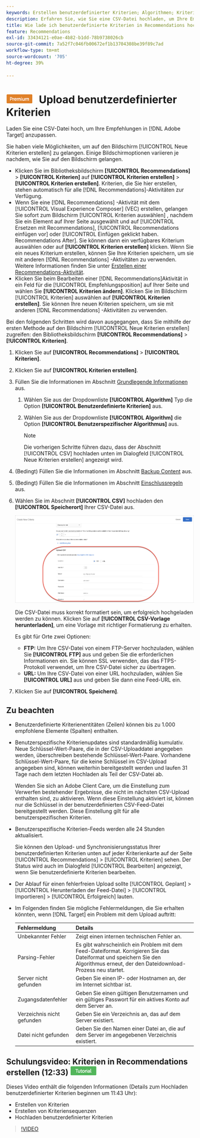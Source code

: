 ```yaml
---
keywords: Erstellen benutzerdefinierter Kriterien; Algorithmen; Kriterien; Empfehlungskriterien; csv; ftp; CSV hochladen
description: Erfahren Sie, wie Sie eine CSV-Datei hochladen, um Ihre Empfehlungen in Adobe [!DNL Target] Recommendations anzupassen.
title: Wie lade ich benutzerdefinierte Kriterien in Recommendations hoch?
feature: Recommendations
exl-id: 33434121-e0ae-4b82-b1dd-78b9738026cb
source-git-commit: 7a52f7c046fb00672ef1b13704308be39f89c7ad
workflow-type: tm+mt
source-wordcount: '705'
ht-degree: 39%

---
```


# ![PREMIUM](/help/assets/premium.png) Upload benutzerdefinierter Kriterien

Laden Sie eine CSV-Datei hoch, um Ihre Empfehlungen in [!DNL Adobe Target] anzupassen.

Sie haben viele Möglichkeiten, um auf den Bildschirm [!UICONTROL Neue Kriterien erstellen] zu gelangen. Einige Bildschirmoptionen variieren je nachdem, wie Sie auf den Bildschirm gelangen.

* Klicken Sie im Bibliotheksbildschirm **[!UICONTROL Recommendations]** > **[!UICONTROL Kriterien]** auf **[!UICONTROL Kriterien erstellen]** > **[!UICONTROL Kriterien erstellen]**. Kriterien, die Sie hier erstellen, stehen automatisch für alle [!DNL Recommendations]-Aktivitäten zur Verfügung.
* Wenn Sie eine [!DNL Recommendations] -Aktivität mit dem [!UICONTROL Visual Experience Composer] (VEC) erstellen, gelangen Sie sofort zum Bildschirm [!UICONTROL Kriterien auswählen] , nachdem Sie ein Element auf Ihrer Seite ausgewählt und auf [!UICONTROL Ersetzen mit Recommendations], [!UICONTROL Recommendations einfügen vor] oder [!UICONTROL Einfügen geklickt haben. Recommendations After]. Sie können dann ein verfügbares Kriterium auswählen oder auf **[!UICONTROL Kriterien erstellen]** klicken. Wenn Sie ein neues Kriterium erstellen, können Sie Ihre Kriterien speichern, um sie mit anderen [!DNL Recommendations] -Aktivitäten zu verwenden. Weitere Informationen finden Sie unter [Erstellen einer Recommendations-Aktivität](/help/c-recommendations/t-create-recs-activity/create-recs-activity.md).
* Klicken Sie beim Bearbeiten einer [!DNL Recommendations]Aktivität in ein Feld für die [!UICONTROL Empfehlungsposition] auf Ihrer Seite und wählen Sie **[!UICONTROL Kriterien ändern]**. Klicken Sie im Bildschirm [!UICONTROL Kriterien] auswählen auf **[!UICONTROL Kriterien erstellen]**. Sie können Ihre neuen Kriterien speichern, um sie mit anderen [!DNL Recommendations] -Aktivitäten zu verwenden.

Bei den folgenden Schritten wird davon ausgegangen, dass Sie mithilfe der ersten Methode auf den Bildschirm [!UICONTROL Neue Kriterien erstellen] zugreifen: den Bibliotheksbildschirm **[!UICONTROL Recommendations]** > **[!UICONTROL Kriterien]**.

1. Klicken Sie auf **[!UICONTROL Recommendations]** > **[!UICONTROL Kriterien]**.

1. Klicken Sie auf **[!UICONTROL Kriterien erstellen]**.

1. Füllen Sie die Informationen im Abschnitt [Grundlegende Informationen](/help/c-recommendations/c-algorithms/create-new-algorithm.md#info) aus.

   1. Wählen Sie aus der Dropdownliste **[!UICONTROL Algorithm]** Typ die Option **[!UICONTROL Benutzerdefinierte Kriterien]** aus.

   1. Wählen Sie aus der Dropdownliste **[!UICONTROL Algorithm]** die Option **[!UICONTROL Benutzerspezifischer Algorithmus]** aus.

      >[!NOTE]
      >
      >Die vorherigen Schritte führen dazu, dass der Abschnitt [!UICONTROL CSV] hochladen unten im Dialogfeld [!UICONTROL Neue Kriterien erstellen] angezeigt wird.

1. (Bedingt) Füllen Sie die Informationen im Abschnitt [Backup Content](/help/c-recommendations/c-algorithms/create-new-algorithm.md#content) aus.

1. (Bedingt) Füllen Sie die Informationen im Abschnitt [Einschlussregeln](/help/c-recommendations/c-algorithms/create-new-algorithm.md#inclusion) aus.

1. Wählen Sie im Abschnitt **[!UICONTROL CSV]** hochladen den **[!UICONTROL Speicherort]** Ihrer CSV-Datei aus.

   ![CSV-Abschnitt hochladen](assets/upload-csv.png)

   Die CSV-Datei muss korrekt formatiert sein, um erfolgreich hochgeladen werden zu können. Klicken Sie auf **[!UICONTROL CSV-Vorlage herunterladen]**, um eine Vorlage mit richtiger Formatierung zu erhalten.

   Es gibt für Orte zwei Optionen:

   * **FTP:** Um Ihre CSV-Datei von einem FTP-Server hochzuladen, wählen Sie **[!UICONTROL FTP]** aus und geben Sie die erforderlichen Informationen ein. Sie können SSL verwenden, das das FTPS-Protokoll verwendet, um Ihre CSV-Datei sicher zu übertragen.
   * **URL:** Um Ihre CSV-Datei von einer URL hochzuladen, wählen Sie  **[!UICONTROL URL]** aus und geben Sie dann eine Feed-URL ein.

1. Klicken Sie auf **[!UICONTROL Speichern]**.

## Zu beachten

* Benutzerdefinierte Kriterienentitäten (Zeilen) können bis zu 1.000 empfohlene Elemente (Spalten) enthalten.

* Benutzerspezifische Kriterienupdates sind standardmäßig kumulativ. Neue Schlüssel-Wert-Paare, die in der CSV-Uploaddatei angegeben werden, überschreiben bestehende Schlüssel-Wert-Paare. Vorhandene Schlüssel-Wert-Paare, für die keine Schlüssel im CSV-Upload angegeben sind, können weiterhin bereitgestellt werden und laufen 31 Tage nach dem letzten Hochladen als Teil der CSV-Datei ab.

   Wenden Sie sich an Adobe Client Care, um die Einstellung zum Verwerfen bestehender Ergebnisse, die nicht im nächsten CSV-Upload enthalten sind, zu aktivieren. Wenn diese Einstellung aktiviert ist, können nur die Schlüssel in der benutzerdefinierten CSV-Feed-Datei bereitgestellt werden. Diese Einstellung gilt für alle benutzerspezifischen Kriterien.

* Benutzerspezifische Kriterien-Feeds werden alle 24 Stunden aktualisiert.

   Sie können den Upload- und Synchronisierungsstatus Ihrer benutzerdefinierten Kriterien unten auf jeder Kriterienkarte auf der Seite [!UICONTROL Recommendations] > [!UICONTROL Kriterien] sehen. Der Status wird auch im Dialogfeld [!UICONTROL Bearbeiten] angezeigt, wenn Sie benutzerdefinierte Kriterien bearbeiten.

* Der Ablauf für einen fehlerfreien Upload sollte [!UICONTROL Geplant] > [!UICONTROL Herunterladen der Feed-Datei] > [!UICONTROL Importieren] > [!UICONTROL Erfolgreich] lauten.

* Im Folgenden finden Sie mögliche Fehlermeldungen, die Sie erhalten könnten, wenn [!DNL Target] ein Problem mit dem Upload auftritt:

   | Fehlermeldung | Details |
   |--- |--- |
   | Unbekannter Fehler | Zeigt einen internen technischen Fehler an. |
   | Parsing-Fehler | Es gibt wahrscheinlich ein Problem mit dem Feed-Dateiformat. Korrigieren Sie das Dateiformat und speichern Sie den Algorithmus erneut, der den Dateidownload-Prozess neu startet. |
   | Server nicht gefunden | Geben Sie einen IP- oder Hostnamen an, der im Internet sichtbar ist. |
   | Zugangsdatenfehler | Geben Sie einen gültigen Benutzernamen und ein gültiges Passwort für ein aktives Konto auf dem Server an. |
   | Verzeichnis nicht gefunden | Geben Sie ein Verzeichnis an, das auf dem Server existiert. |
   | Datei nicht gefunden | Geben Sie den Namen einer Datei an, die auf dem Server im angegebenen Verzeichnis existiert. |

## Schulungsvideo: Kriterien in Recommendations erstellen (12:33) ![Tutorial-Badge](/help/assets/tutorial.png)

Dieses Video enthält die folgenden Informationen (Details zum Hochladen benutzerdefinierter Kriterien beginnen um 11:43 Uhr):

* Erstellen von Kriterien
* Erstellen von Kriteriensequenzen
* Hochladen benutzerdefinierter Kriterien

>[!VIDEO](https://video.tv.adobe.com/v/27694?quality=12)
